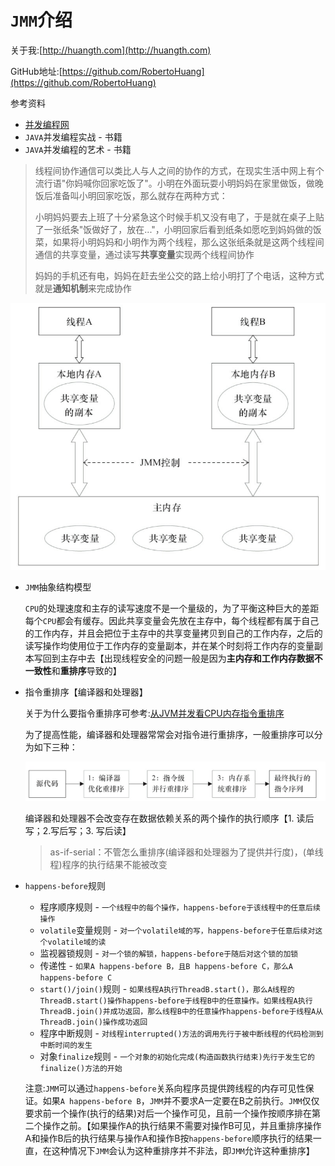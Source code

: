 # `JMM`介绍

关于我:[http://huangth.com](http://huangth.com)

GitHub地址:[https://github.com/RobertoHuang](https://github.com/RobertoHuang)

参考资料

- [并发编程网](http://ifeve.com/)
- `JAVA`并发编程实战 - 书籍
- `JAVA`并发编程的艺术 - 书籍

> 线程间协作通信可以类比人与人之间的协作的方式，在现实生活中网上有个流行语"你妈喊你回家吃饭了"。小明在外面玩耍小明妈妈在家里做饭，做晚饭后准备叫小明回家吃饭，那么就存在两种方式：
>
> 小明妈妈要去上班了十分紧急这个时候手机又没有电了，于是就在桌子上贴了一张纸条"饭做好了，放在..."，小明回家后看到纸条如愿吃到妈妈做的饭菜，如果将小明妈妈和小明作为两个线程，那么这张纸条就是这两个线程间通信的共享变量，通过读写**共享变量**实现两个线程间协作
>
> 妈妈的手机还有电，妈妈在赶去坐公交的路上给小明打了个电话，这种方式就是**通知机制**来完成协作

![JMM内存结构抽象结构示意图](https://raw.githubusercontent.com/RobertoHuang/RGP-NOTES/master/00.%E7%9B%B8%E5%85%B3%E5%9B%BE%E7%89%87/JAVA%E5%B9%B6%E5%8F%91%E7%BC%96%E7%A8%8B%E7%9A%84%E8%89%BA%E6%9C%AF%E5%AD%A6%E4%B9%A0%E7%AC%94%E8%AE%B0/JMM%E5%86%85%E5%AD%98%E7%BB%93%E6%9E%84%E6%8A%BD%E8%B1%A1%E7%BB%93%E6%9E%84%E7%A4%BA%E6%84%8F%E5%9B%BE.png)

- `JMM`抽象结构模型

  `CPU`的处理速度和主存的读写速度不是一个量级的，为了平衡这种巨大的差距每个`CPU`都会有缓存。因此共享变量会先放在主存中，每个线程都有属于自己的工作内存，并且会把位于主存中的共享变量拷贝到自己的工作内存，之后的读写操作均使用位于工作内存的变量副本，并在某个时刻将工作内存的变量副本写回到主存中去【出现线程安全的问题一般是因为**主内存和工作内存数据不一致性**和**重排序**导致的】

- 指令重排序【编译器和处理器】

  关于为什么要指令重排序可参考:[从JVM并发看CPU内存指令重排序](http://ifeve.com/jvm-memory-reordering/)

  为了提高性能，编译器和处理器常常会对指令进行重排序，一般重排序可以分为如下三种：

  ![从源码到最终执行的指令序列的示意图](https://raw.githubusercontent.com/RobertoHuang/RGP-NOTES/master/00.%E7%9B%B8%E5%85%B3%E5%9B%BE%E7%89%87/JAVA%E5%B9%B6%E5%8F%91%E7%BC%96%E7%A8%8B%E7%9A%84%E8%89%BA%E6%9C%AF%E5%AD%A6%E4%B9%A0%E7%AC%94%E8%AE%B0/%E4%BB%8E%E6%BA%90%E7%A0%81%E5%88%B0%E6%9C%80%E7%BB%88%E6%89%A7%E8%A1%8C%E7%9A%84%E6%8C%87%E4%BB%A4%E5%BA%8F%E5%88%97%E7%9A%84%E7%A4%BA%E6%84%8F%E5%9B%BE.png)

  编译器和处理器不会改变存在数据依赖关系的两个操作的执行顺序【1. 读后写；2.写后写；3. 写后读】

  > as-if-serial：不管怎么重排序(编译器和处理器为了提供并行度)，(单线程)程序的执行结果不能被改变

- `happens-before`规则

  - 程序顺序规则 - `一个线程中的每个操作，happens-before于该线程中的任意后续操作`
  - `volatile`变量规则 - `对一个volatile域的写，happens-before于任意后续对这个volatile域的读`
  - 监视器锁规则 - `对一个锁的解锁，happens-before于随后对这个锁的加锁`
  - 传递性 - `如果A happens-before B，且B happens-before C，那么A happens-before C`
  - `start()/join()`规则 - `如果线程A执行ThreadB.start()，那么A线程的ThreadB.start()操作happens-before于线程B中的任意操作。如果线程A执行ThreadB.join()并成功返回，那么线程B中的任意操作happens-before于线程A从ThreadB.join()操作成功返回`
  - 程序中断规则 - `对线程interrupted()方法的调用先行于被中断线程的代码检测到中断时间的发生`
  - 对象`finalize`规则 - `一个对象的初始化完成(构造函数执行结束)先行于发生它的finalize()方法的开始`

  注意:`JMM`可以通过`happens-before`关系向程序员提供跨线程的内存可见性保证。如果`A happens-before B`，`JMM`并不要求A一定要在B之前执行。`JMM`仅仅要求前一个操作(执行的结果)对后一个操作可见，且前一个操作按顺序排在第二个操作之前。【如果操作A的执行结果不需要对操作B可见，并且重排序操作A和操作B后的执行结果与操作A和操作B按`happens-before`顺序执行的结果一直，在这种情况下`JMM`会认为这种重排序并不非法，即`JMM`允许这种重排序】